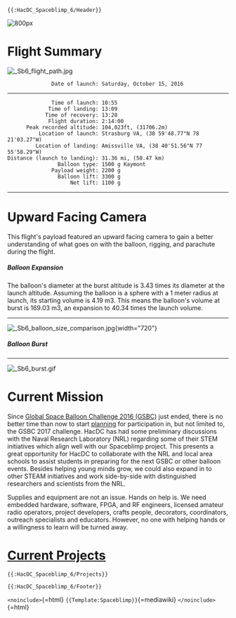 ```{=mediawiki}
{{:HacDC_Spaceblimp_6/Header}}
```
![ 800px ](_Sb6_peak.jpg " 800px ")

# Flight Summary

![](_Sb6_flight_path.jpg "_Sb6_flight_path.jpg")

                  Date of launch: Saturday, October 15, 2016
  ------------------------------- ----------------------------------------------
                  Time of launch: 10:55
                 Time of landing: 13:09
                Time of recovery: 13:28
                 Flight duration: 2:14:00
          Peak recorded altitude: 104,023ft, (31706.2m)
              Location of launch: Strasburg VA, (38 59'48.77"N 78 21'03.27"W)
             Location of landing: Amissville VA, (38 40'51.56"N 77 55'58.29"W)
    Distance (launch to landing): 31.36 mi, (50.47 km)
                    Balloon type: 1500 g Kaymont
                  Payload weight: 2200 g
                    Balloon lift: 3300 g
                        Net lift: 1100 g

------------------------------------------------------------------------

# Upward Facing Camera

This flight's payload featured an upward facing camera to gain a better
understanding of what goes on with the balloon, rigging, and parachute
during the flight.

##### Balloon Expansion

The balloon's diameter at the burst altitude is 3.43 times its diameter
at the launch altitude. Assuming the balloon is a sphere with a 1 meter
radius at launch, its starting volume is 4.19 m3. This means the
balloon's volume at burst is 169.03 m3, an expansion to 40.34 times the
launch volume.

------------------------------------------------------------------------

![](_Sb6_balloon_size_comparison.jpg "_Sb6_balloon_size_comparison.jpg"){width="720"}

##### Balloon Burst

------------------------------------------------------------------------

![](_Sb6_burst.gif "_Sb6_burst.gif")

# Current Mission

Since [Global Space Balloon Challenge 2016
(GSBC)](https://www.balloonchallenge.org) just ended, there is no better
time than now to start
[planning](HacDC_Spaceblimp_6/Projects) for participation in,
but not limited to, the GSBC 2017 challenge. HacDC has had some
preliminary discussions with the Naval Research Laboratory (NRL)
regarding some of their STEM initiatives which align well with our
Spaceblimp project. This presents a great opportunity for HacDC to
collaborate with the NRL and local area schools to assist students in
preparing for the next GSBC or other balloon events. Besides helping
young minds grow, we could also expand in to other STEAM initiatives and
work side-by-side with distinguished researchers and scientists from the
NRL.

Supplies and equipment are not an issue. Hands on help is. We need
embedded hardware, software, FPGA, and RF engineers, licensed amateur
radio operators, project developers, crafts people, decorators,
coordinators, outreach specialists and educators. However, no one with
helping hands or a willingness to learn will be turned away.

# [Current Projects](HacDC_Spaceblimp_6/Projects)

```{=mediawiki}
{{:HacDC_Spaceblimp_6/Projects}}
```
```{=mediawiki}
{{:HacDC_Spaceblimp_6/Footer}}
```
`<noinclude>`{=html} `{{Template:Spaceblimp}}`{=mediawiki}
`</noinclude>`{=html}
